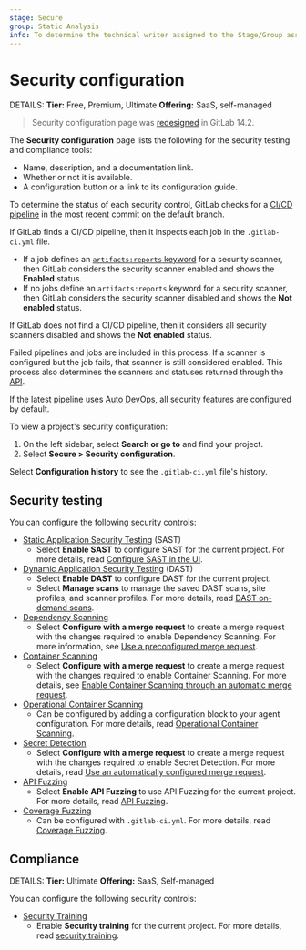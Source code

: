 ```yaml
---
stage: Secure
group: Static Analysis
info: To determine the technical writer assigned to the Stage/Group associated with this page, see https://handbook.gitlab.com/handbook/product/ux/technical-writing/#assignments
---
```


# Security configuration

DETAILS:
**Tier:** Free, Premium, Ultimate
**Offering:** SaaS, self-managed

> Security configuration page was [redesigned](https://gitlab.com/gitlab-org/gitlab/-/issues/326926) in GitLab 14.2.

The **Security configuration** page lists the following for the security testing and compliance tools:

- Name, description, and a documentation link.
- Whether or not it is available.
- A configuration button or a link to its configuration guide.

To determine the status of each security control, GitLab checks for a [CI/CD pipeline](../../../ci/pipelines/index.md)
in the most recent commit on the default branch.

If GitLab finds a CI/CD pipeline, then it inspects each job in the `.gitlab-ci.yml` file.

- If a job defines an [`artifacts:reports` keyword](../../../ci/yaml/artifacts_reports.md)
  for a security scanner, then GitLab considers the security scanner enabled and shows the **Enabled** status.
- If no jobs define an `artifacts:reports` keyword for a security scanner, then GitLab considers
  the security scanner disabled and shows the **Not enabled** status.

If GitLab does not find a CI/CD pipeline, then it considers all security scanners disabled and shows the **Not enabled** status.

Failed pipelines and jobs are included in this process. If a scanner is configured but the job fails,
that scanner is still considered enabled. This process also determines the scanners and statuses
returned through the [API](../../../api/graphql/reference/index.md#securityscanners).

If the latest pipeline uses [Auto DevOps](../../../topics/autodevops/index.md),
all security features are configured by default.

To view a project's security configuration:

1. On the left sidebar, select **Search or go to** and find your project.
1. Select **Secure > Security configuration**.

Select **Configuration history** to see the `.gitlab-ci.yml` file's history.

## Security testing

You can configure the following security controls:

- [Static Application Security Testing](../sast/index.md) (SAST)
  - Select **Enable SAST** to configure SAST for the current project.
    For more details, read [Configure SAST in the UI](../sast/index.md#configure-sast-by-using-the-ui).
- [Dynamic Application Security Testing](../dast/index.md) (DAST)
  - Select **Enable DAST** to configure DAST for the current project.
  - Select **Manage scans** to manage the saved DAST scans, site profiles, and scanner profiles.
    For more details, read [DAST on-demand scans](../dast/on-demand_scan.md).
- [Dependency Scanning](../dependency_scanning/index.md)
  - Select **Configure with a merge request** to create a merge request with the changes required to
    enable Dependency Scanning. For more information, see [Use a preconfigured merge request](../dependency_scanning/index.md#use-a-preconfigured-merge-request).
- [Container Scanning](../container_scanning/index.md)
  - Select **Configure with a merge request** to create a merge request with the changes required to
    enable Container Scanning. For more details, see
    [Enable Container Scanning through an automatic merge request](../container_scanning/index.md#enable-container-scanning-through-an-automatic-merge-request).
- [Operational Container Scanning](../../clusters/agent/vulnerabilities.md)
  - Can be configured by adding a configuration block to your agent configuration. For more details, read [Operational Container Scanning](../../clusters/agent/vulnerabilities.md#enable-operational-container-scanning).
- [Secret Detection](../secret_detection/index.md)
  - Select **Configure with a merge request** to create a merge request with the changes required to
    enable Secret Detection. For more details, read [Use an automatically configured merge request](../secret_detection/index.md#use-an-automatically-configured-merge-request).
- [API Fuzzing](../api_fuzzing/index.md)
  - Select **Enable API Fuzzing** to use API Fuzzing for the current project. For more details, read [API Fuzzing](../../../user/application_security/api_fuzzing/index.md#enable-web-api-fuzzing).
- [Coverage Fuzzing](../coverage_fuzzing/index.md)
  - Can be configured with `.gitlab-ci.yml`. For more details, read [Coverage Fuzzing](../../../user/application_security/coverage_fuzzing/index.md#enable-coverage-guided-fuzz-testing).

## Compliance

DETAILS:
**Tier:** Ultimate
**Offering:** SaaS, Self-managed

You can configure the following security controls:

- [Security Training](../../../user/application_security/vulnerabilities/index.md#enable-security-training-for-vulnerabilities)
  - Enable **Security training** for the current project. For more details, read [security training](../../../user/application_security/vulnerabilities/index.md#enable-security-training-for-vulnerabilities).

